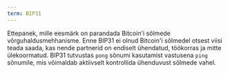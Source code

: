 ```yaml
---
term: BIP31
---
```


Ettepanek, mille eesmärk on parandada Bitcoin'i sõlmede võrguhaldusmehhanisme. Enne BIP31 ei olnud Bitcoin'i sõlmedel otsest viisi teada saada, kas nende partnerid on endiselt ühendatud, töökorras ja mitte ülekoormatud. BIP31 tutvustas `pong` sõnumi kasutamist vastusena `ping` sõnumile, mis võimaldab aktiivselt kontrollida ühenduvust sõlmede vahel.